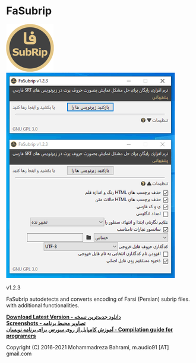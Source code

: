# FaSubrip
![Image of FaSubrip](https://github.com/m-audio91/FaSubrip/raw/master/extra/icon/128.png)  
![screenshot of FaSubrip on Windows 10](https://github.com/m-audio91/FaSubrip/raw/master/extra/screenshots/fasubrip-win10.gif)  
  
v1.2.3

FaSubrip autodetects and converts encoding of Farsi (Persian) subrip files. with additional functionalities.  

[**Download Latest Version - دانلود جدیدترین نسخه**](https://github.com/m-audio91/FaSubrip/releases)  
[**Screenshots - تصاویر محیط برنامه**](https://github.com/m-audio91/FaSubrip/wiki)  
[**آموزش کامپایل از روی سورس برای برنامه نویسان - Compilation guide for programers**](https://github.com/m-audio91/FaSubrip/wiki/%D8%A2%D9%85%D9%88%D8%B2%D8%B4-%DA%A9%D8%A7%D9%85%D9%BE%D8%A7%DB%8C%D9%84-%D8%B3%D9%88%D8%B1%D8%B3-%D8%A8%D8%B1%D9%86%D8%A7%D9%85%D9%87)  

Copyright (C) 2016-2021 Mohammadreza Bahrami, m.audio91 [AT] gmail.com  